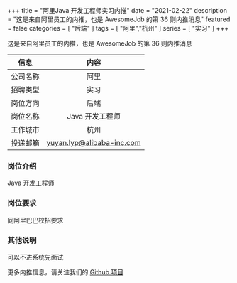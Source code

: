 +++
title = "阿里Java 开发工程师实习内推"
date = "2021-02-22"
description = "这是来自阿里员工的内推，也是 AwesomeJob 的第 36 则内推消息"
featured = false
categories = [
    "后端"
]
tags = [
    "阿里","杭州"
]
series = [
    "实习"
]
+++

这是来自阿里员工的内推，也是 AwesomeJob 的第 36 则内推消息
<!--more-->

| 信息 | 内容 |
| :-----:| :----: |
| 公司名称 | 阿里 |
| 招聘类型 | 实习 |
| 岗位方向 | 后端 |
| 岗位名称 | Java 开发工程师 |
| 工作城市 | 杭州 |
| 投递邮箱 | yuyan.lyp@alibaba-inc.com |

### 岗位介绍

Java 开发工程师

### 岗位要求

同阿里巴巴校招要求

### 其他说明

可以不进系统先面试

更多内推信息，请关注我们的 [Github 项目](https://github.com/Dikea/AwesomeJob)

